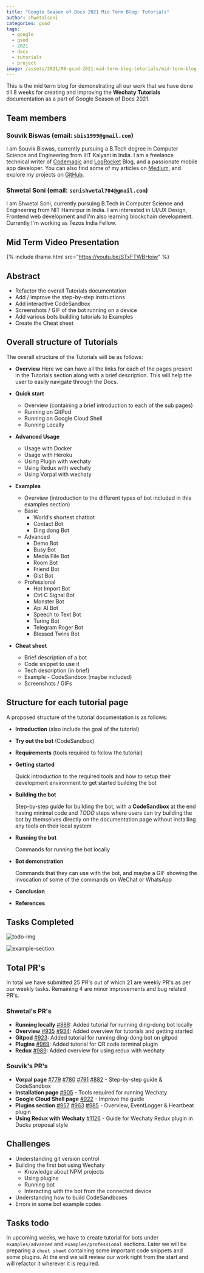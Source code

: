 ```yaml
---
title: "Google Season of Docs 2021 Mid Term Blog: Tutorials"
author: shwetalsoni
categories: gsod
tags:
  - google
  - gsod
  - 2021
  - docs
  - tutorials
  - project
image: /assets/2021/08-gsod-2021-mid-term-blog-tutorials/mid-term-blog-tutorials.webp
---
```


This is the mid term blog  for demonstrating all our work that we have done till 8 weeks for creating and improving the **Wechaty Tutorials** documentation as a part of Google Season of Docs 2021.

## Team members

### Souvik Biswas (email: `sbis1999@gmail.com`)

I am Souvik Biswas, currently pursuing a B.Tech degree in Computer Science and Engineering from IIIT Kalyani in India. I am a freelance technical writer of [Codemagic](https://blog.codemagic.io/) and [LogRocket](https://blog.logrocket.com/) Blog, and a passionate mobile app developer. You can also find some of my articles on [Medium](https://medium.com/@sbis1999), and explore my projects on [GitHub](https://github.com/sbis04).

### Shwetal Soni (email: `sonishwetal704@gmail.com`)

I am Shwetal Soni, currently pursuing B.Tech in Computer Science and Engineering from NIT Hamirpur in India. I am interested in UI/UX Design, Frontend web development and I'm also learning blockchain development. Currently I'm working as Tezos India Fellow.

## Mid Term Video Presentation

{% include iframe.html src="https://youtu.be/STxFTWBHoiw" %}

## Abstract

- Refactor the overall Tutorials documentation
- Add / improve the step-by-step instructions
- Add interactive CodeSandbox
- Screenshots / GIF of the bot running on a device
- Add various bots building tutorials to Examples
- Create the Cheat sheet

## Overall structure of Tutorials

The overall structure of the Tutorials will be as follows:

- **Overview**
Here we can have all the links for each of the pages present in the Tutorials section along with a brief description. This will help the user to easily navigate through the Docs.

- **Quick start**
  - Overview (containing a brief introduction to each of the sub pages)
  - Running on GitPod
  - Running on Google Cloud Shell
  - Running Locally

- **Advanced Usage**
  - Usage with Docker
  - Usage with Heroku
  - Using Plugin with wechaty
  - Using Redux with wechaty
  - Using Vorpal with wechaty

- **Examples**
  - Overview (introduction to the different types of bot included in this examples section)
  - Basic
    - World’s shortest chatbot
    - Contact Bot
    - Ding dong Bot
  - Advanced
    - Demo Bot
    - Busy Bot
    - Media File Bot
    - Room Bot
    - Friend Bot
    - Gist Bot
  - Professional
    - Hot Import Bot
    - Ctrl C Signal Bot
    - Monster Bot
    - Api AI Bot
    - Speech to Text Bot
    - Turing Bot
    - Telegram Roger Bot
    - Blessed Twins Bot

- **Cheat sheet**
  - Brief description of a bot
  - Code snippet to use it
  - Tech description (in brief)
  - Example - CodeSandbox (maybe included)
  - Screenshots / GIFs

## Structure for each tutorial page

A proposed structure of the tutorial documentation is as follows:

- **Introduction** (also include the goal of the tutorial)
- **Try out the bot** (CodeSandbox)
- **Requirements** (tools required to follow the tutorial)
- **Getting started**

  Quick introduction to the required tools and how to setup their development environment to get started building the bot

- **Building the bot**

  Step-by-step guide for building the bot, with a **CodeSandbox** at the end having minimal code and *TODO* steps where users can try building the bot by themselves directly on the documentation page without installing any tools on their local system

- **Running the bot**

  Commands for running the bot locally

- **Bot demonstration**

  Commands that they can use with the bot, and maybe a GIF showing the invocation of some of the commands on WeChat or WhatsApp

- **Conclusion**
- **References**

## Tasks Completed

![todo-img](/assets/2021/08-gsod-2021-mid-term-blog-tutorials/tutorials.webp)

![example-section](/assets/2021/08-gsod-2021-mid-term-blog-tutorials/tutorials-example.webp)

## Total PR's

In total we have submitted 25 PR's out of which 21 are weekly PR's as per our weekly tasks. Remaining 4 are minor improvements and bug related PR's.

### Shwetal's PR's

- **Running locally** [#888](https://github.com/wechaty/wechaty.js.org/pull/888): Added tutorial for running ding-dong bot locally
- **Overview** [#935](https://github.com/wechaty/wechaty.js.org/pull/935) [#934](https://github.com/wechaty/wechaty.js.org/pull/934): Added overview for tutorials and getting started
- **Gitpod** [#923](https://github.com/wechaty/wechaty.js.org/pull/923): Added tutorial for running ding-dong bot on gitpod
- **Plugins** [#969](https://github.com/wechaty/wechaty.js.org/pull/969): Added tutorial for QR code terminal plugin
- **Redux** [#989](https://github.com/wechaty/wechaty.js.org/pull/989): Added overview for using redux with wechaty

### Souvik's PR's

- **Vorpal page** [#779](https://github.com/wechaty/wechaty.js.org/pull/779) [#780](https://github.com/wechaty/wechaty.js.org/pull/780) [#791](https://github.com/wechaty/wechaty.js.org/pull/791) [#882](https://github.com/wechaty/wechaty.js.org/pull/882) - Step-by-step guide & CodeSandbox
- **Installation page** [#905](https://github.com/wechaty/wechaty.js.org/pull/905) - Tools required for running Wechaty
- **Google Cloud Shell page** [#922](https://github.com/wechaty/wechaty.js.org/pull/922) - Improve the guide
- **Plugins section** [#957](https://github.com/wechaty/wechaty.js.org/pull/957) [#963](https://github.com/wechaty/wechaty.js.org/pull/963) [#985](https://github.com/wechaty/wechaty.js.org/pull/985) - Overview, EventLogger & Heartbeat plugin
- **Using Redux with Wechaty** [#1126](https://github.com/wechaty/wechaty.js.org/pull/1126) - Guide for Wechaty Redux plugin in Ducks proposal style

## Challenges

- Understanding git version control
- Building the first bot using Wechaty
  - Knowledge about NPM projects
  - Using plugins
  - Running bot
  - Interacting with the bot from the connected device
- Understanding how to build CodeSandboxes
- Errors in some bot example codes

## Tasks todo

In upcoming weeks, we have to create tutorial for bots under `examples/advanced` and `examples/professional` sections. Later we will be preparing a `cheet sheet` containing some important code snippets and some plugins. At the end we will review our work right from the start and will refactor it wherever it is required.
